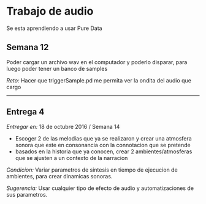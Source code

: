 # Trabajo de audio

Se esta aprendiendo a usar Pure Data

## Semana 12
Poder cargar un archivo wav en el computador y poderlo disparar, para luego poder tener un banco de samples

*Reto:* Hacer que triggerSample.pd me permita ver la ondita del audio que cargo

--- 

## Entrega 4
*Entregar en:* 18 de octubre 2016 / Semana 14

- Escoger 2 de las melodias que ya se realizaron y crear una atmosfera sonora que este en consonancia con la connotacion que se pretende
- basados en la historia que ya conocen, crear 2 ambientes/atmosferas que se ajusten a un contexto de la narracion


*Condicion:* Variar parametros de sintesis en tiempo de ejecucion de ambientes, para crear dinamicas sonoras.

*Sugerencia:* Usar cualquier tipo de efecto de audio y automatizaciones de sus parametros.